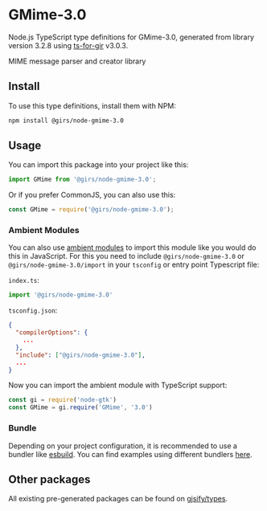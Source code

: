 
# GMime-3.0

Node.js TypeScript type definitions for GMime-3.0, generated from library version 3.2.8 using [ts-for-gir](https://github.com/gjsify/ts-for-gir) v3.0.3.

MIME message parser and creator library

## Install

To use this type definitions, install them with NPM:
```bash
npm install @girs/node-gmime-3.0
```

## Usage

You can import this package into your project like this:
```ts
import GMime from '@girs/node-gmime-3.0';
```

Or if you prefer CommonJS, you can also use this:
```ts
const GMime = require('@girs/node-gmime-3.0');
```

### Ambient Modules

You can also use [ambient modules](https://github.com/gjsify/ts-for-gir/tree/main/packages/cli#ambient-modules) to import this module like you would do this in JavaScript.
For this you need to include `@girs/node-gmime-3.0` or `@girs/node-gmime-3.0/import` in your `tsconfig` or entry point Typescript file:

`index.ts`:
```ts
import '@girs/node-gmime-3.0'
```

`tsconfig.json`:
```json
{
  "compilerOptions": {
    ...
  },
  "include": ["@girs/node-gmime-3.0"],
  ...
}
```

Now you can import the ambient module with TypeScript support: 

```ts
const gi = require('node-gtk')
const GMime = gi.require('GMime', '3.0')
```


### Bundle

Depending on your project configuration, it is recommended to use a bundler like [esbuild](https://esbuild.github.io/). You can find examples using different bundlers [here](https://github.com/gjsify/ts-for-gir/tree/main/examples).

## Other packages

All existing pre-generated packages can be found on [gjsify/types](https://github.com/gjsify/types).

